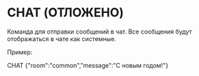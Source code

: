 # CHAT (ОТЛОЖЕНО)

Команда для отправки сообщений в чат. Все сообщения будут отображаться в чате как системные.

Пример:

CHAT {"room":"common","message":"С новым годом!"}